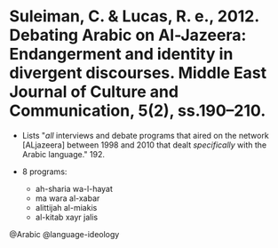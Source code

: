 # Suleiman, C. & Lucas, R. e., 2012. Debating Arabic on Al-Jazeera: Endangerment and identity in divergent discourses. Middle East Journal of Culture and Communication, 5(2), ss.190–210.

- Lists "*all* interviews and debate programs that aired on the network [ALjazeera] between 1998 and 2010 that dealt *specifically* with the Arabic language." 192. 

- 8 programs:
  - ah-sharia wa-l-hayat
  - ma wara al-xabar
  - alittijah al-miakis
  - al-kitab xayr jalis 

@Arabic
@language-ideology

